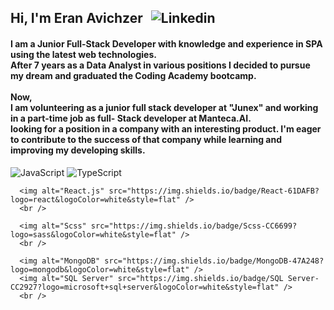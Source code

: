   <h2 align="left" style="
   display: flex;
   align-items: center;
   justify-content: flex-start;
   gap: 10px;">Hi, I'm Eran Avichzer <img align="right" alt="Linkedin"
         src="https://img.shields.io/badge/linkedin-0077B5?logo=linkedin&logoColor=white&style=flat" />
   </h2>
   <h4 align="left">I am a Junior Full-Stack Developer with knowledge and experience in SPA using the latest web
      technologies.
      <br />
      After 7 years as a Data Analyst in various positions I decided to pursue my dream and graduated the Coding Academy
      bootcamp.
      <br /> <br />
      Now,
      <br />
      I am volunteering as a junior full stack developer at "Junex" and working in a part-time job as full- Stack
      developer
      at Manteca.AI.
      <br />
      looking for a position in a company with an interesting product.
      I'm eager to contribute to the success of that company while learning and improving my developing skills.
   </h4>

   <p>
      <img alt="JavaScript" src="https://img.shields.io/badge/JavaScript-F7DF1E?logo=javascript&logoColor=white&style=flat" />
      <img alt="TypeScript" src="https://img.shields.io/badge/TypeScript-3178C6?logo=typescript&logoColor=white&style=flat" />
      <br />

      <img alt="React.js" src="https://img.shields.io/badge/React-61DAFB?logo=react&logoColor=white&style=flat" />
      <br />

      <img alt="Scss" src="https://img.shields.io/badge/Scss-CC6699?logo=sass&logoColor=white&style=flat" />
      <br />

      <img alt="MongoDB" src="https://img.shields.io/badge/MongoDB-47A248?logo=mongodb&logoColor=white&style=flat" />
      <img alt="SQL Server" src="https://img.shields.io/badge/SQL Server-CC2927?logo=microsoft+sql+server&logoColor=white&style=flat" />
      <br />
   </p>
   <!-- redux vuejs nodejs mysql git jest
   <img alt="TailwindCSS" src="https://img.shields.io/badge/Tailwind CSS-38B2AC?&logo=tailwind+css&logoColor=white&style=flat"/>
   <img alt="Bootstrap" src="https://img.shields.io/badge/Bootstrap-7952B3?&logo=bootstrap&logoColor=white&style=flat"/>
   <img alt="Git" src="https://img.shields.io/badge/Git-F05032?logo=git&logoColor=white&style=flat" />
   <img alt="GitHub" src="https://img.shields.io/badge/GitHub-181717?logo=github&logoColor=white&style=flat" />
   <img alt="Jupyter" src="https://img.shields.io/badge/Jupyter-F37626?style=for-the-badge&logo=jupyter&logoColor=white&style=flat" />
   <img alt="Azure Devops" src="https://img.shields.io/badge/Azure DevOps-0078D7?logo=azure+devops&logoColor=white&style=flat" />
   <img alt="Visual Studio" src="https://img.shields.io/badge/Visual Studio-5C2D91?logo=visual+studio&logoColor=white&style=flat" />
   <img alt="Visual Studio Code" src="https://img.shields.io/badge/Visual Studio Code-007ACC?logo=visual+studio+code&logoColor=white&style=flat" />
 
   <img alt="MacOS" src="https://img.shields.io/badge/MacOS-000000?logo=macos&logoColor=white&style=flat" />
   <img alt="Windows" src="https://img.shields.io/badge/Windows-0078D6?logo=windows&logoColor=white&style=flat" /> -->
